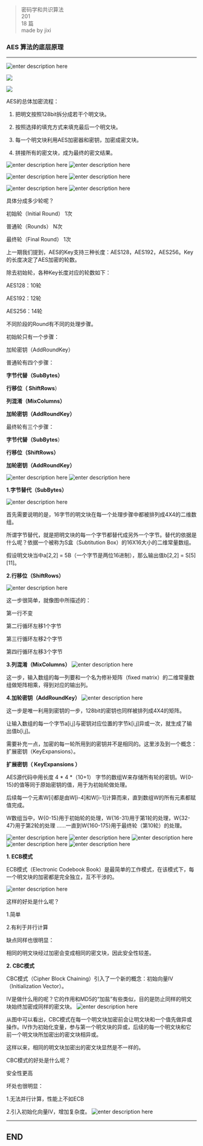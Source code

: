 > 密码学和共识算法  
> 201       
> 18 篇  
>made by jixi

### AES 算法的底层原理


----------

![enter description here](https://www.github.com/jixiyu/images3/raw/master/小书匠/1541577092375.png)

![](https://www.github.com/jixiyu/images3/raw/master/小书匠/1541577099872.png)

![](https://www.github.com/jixiyu/images3/raw/master/小书匠/1541577613000.png)

AES的总体加密流程：

1. 把明文按照128bit拆分成若干个明文块。

2. 按照选择的填充方式来填充最后一个明文块。

3. 每一个明文块利用AES加密器和密钥，加密成密文块。

4. 拼接所有的密文块，成为最终的密文结果。  

![enter description here](https://www.github.com/jixiyu/images3/raw/master/小书匠/1541577658231.png)
![enter description here](https://www.github.com/jixiyu/images3/raw/master/小书匠/1541577667263.png)

![enter description here](https://www.github.com/jixiyu/images3/raw/master/小书匠/1541577686548.png)
![enter description here](https://www.github.com/jixiyu/images3/raw/master/小书匠/1541577692491.png)

![enter description here](https://www.github.com/jixiyu/images3/raw/master/小书匠/1541577718321.png)
![enter description here](https://www.github.com/jixiyu/images3/raw/master/小书匠/1541577723528.png)

具体分成多少轮呢？  
 
初始轮（Initial Round）  1次  

普通轮（Rounds）          N次  

最终轮（Final Round）   1次  

上一期我们提到，AES的Key支持三种长度：AES128，AES192，AES256。Key的长度决定了AES加密的轮数。  

除去初始轮，各种Key长度对应的轮数如下：  

AES128：10轮  

AES192：12轮  

AES256：14轮  

不同阶段的Round有不同的处理步骤。  


初始轮只有一个步骤：  

加轮密钥（AddRoundKey）  



普通轮有四个步骤：  

**字节代替（SubBytes）**   

**行移位（ ShiftRows**）  

**列混淆（MixColumns）**  

**加轮密钥（AddRoundKey）**  



最终轮有三个步骤：

**字节代替（SubBytes**）

**行移位（ShiftRows）**

**加轮密钥（AddRoundKey）**  

![enter description here](https://www.github.com/jixiyu/images3/raw/master/小书匠/1541577884038.png)
![enter description here](https://www.github.com/jixiyu/images3/raw/master/小书匠/1541577890443.png)

**1.字节替代（SubBytes）**

![enter description here](https://www.github.com/jixiyu/images3/raw/master/小书匠/1541577901136.png)

首先需要说明的是，16字节的明文块在每一个处理步骤中都被排列成4X4的二维数组。


所谓字节替代，就是把明文块的每一个字节都替代成另外一个字节。替代的依据是什么呢？依据一个被称为S盒（Subtitution Box）的16X16大小的二维常量数组。


假设明文块当中a[2,2] = 5B（一个字节是两位16进制），那么输出值b[2,2] = S[5][11]。

**2.行移位（ShiftRows）**

![enter description here](https://www.github.com/jixiyu/images3/raw/master/小书匠/1541577962149.png)

这一步很简单，就像图中所描述的：

第一行不变  

第二行循环左移1个字节  

第三行循环左移2个字节  

第四行循环左移3个字节  



**3.列混淆（MixColumns）**
![enter description here](https://www.github.com/jixiyu/images3/raw/master/小书匠/1541577985217.png)

这一步，输入数组的每一列要和一个名为修补矩阵（fixed matrix）的二维常量数组做矩阵相乘，得到对应的输出列。  


**4.加轮密钥（AddRoundKey）**
![enter description here](https://www.github.com/jixiyu/images3/raw/master/小书匠/1541578004989.png)

这一步是唯一利用到密钥的一步，128bit的密钥也同样被排列成4X4的矩阵。


让输入数组的每一个字节a[i,j]与密钥对应位置的字节k[i,j]异或一次，就生成了输出值b[i,j]。


需要补充一点，加密的每一轮所用到的密钥并不是相同的。这里涉及到一个概念：扩展密钥（KeyExpansions）。


**扩展密钥（ KeyExpansions ）**

AES源代码中用长度 4 * 4 *（10+1） 字节的数组W来存储所有轮的密钥。W{0-15}的值等同于原始密钥的值，用于为初始轮做处理。


后续每一个元素W[i]都是由W[i-4]和W[i-1]计算而来，直到数组W的所有元素都赋值完成。


W数组当中，W{0-15}用于初始轮的处理，W{16-31}用于第1轮的处理，W{32-47}用于第2轮的处理 ......一直到W{160-175}用于最终轮（第10轮）的处理。

![enter description here](https://www.github.com/jixiyu/images3/raw/master/小书匠/1541578145552.png)
![enter description here](https://www.github.com/jixiyu/images3/raw/master/小书匠/1541578150695.png)
![enter description here](https://www.github.com/jixiyu/images3/raw/master/小书匠/1541578156154.png)
![enter description here](https://www.github.com/jixiyu/images3/raw/master/小书匠/1541578172755.png)
![enter description here](https://www.github.com/jixiyu/images3/raw/master/小书匠/1541578177137.png)


**1. ECB模式**


ECB模式（Electronic Codebook Book）是最简单的工作模式，在该模式下，每一个明文块的加密都是完全独立，互不干涉的。

![enter description here](https://www.github.com/jixiyu/images3/raw/master/小书匠/1541578220652.png)

这样的好处是什么呢？

1.简单

2.有利于并行计算


缺点同样也很明显：

相同的明文块经过加密会变成相同的密文块，因此安全性较差。

**2. CBC模式**


CBC模式（Cipher Block Chaining）引入了一个新的概念：初始向量IV（Initialization Vector）。


IV是做什么用的呢？它的作用和MD5的“加盐”有些类似，目的是防止同样的明文块始终加密成同样的密文块。
![enter description here](https://www.github.com/jixiyu/images3/raw/master/小书匠/1541578245296.png)

从图中可以看出，CBC模式在每一个明文块加密前会让明文块和一个值先做异或操作。IV作为初始化变量，参与第一个明文块的异或，后续的每一个明文块和它 前一个明文块所加密出的密文块相异或。


这样以来，相同的明文块加密出的密文块显然是不一样的。


CBC模式的好处是什么呢？

安全性更高


坏处也很明显：

1.无法并行计算，性能上不如ECB

2.引入初始化向量IV，增加复杂度。
![enter description here](https://www.github.com/jixiyu/images3/raw/master/小书匠/1541578261831.png)


----------
## END

